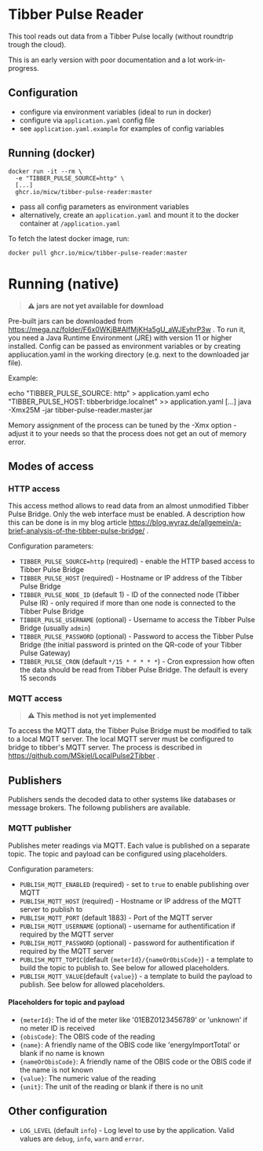 # Tibber Pulse Reader

This tool reads out data from a Tibber Pulse locally (without roundtrip trough the cloud).

This is an early version with poor documentation and a lot work-in-progress.

## Configuration

* configure via environment variables (ideal to run in docker)
* configure via `application.yaml` config file
* see `application.yaml.example` for examples of config variables

## Running  (docker)

```
docker run -it --rm \
  -e "TIBBER_PULSE_SOURCE=http" \
  [...]
  ghcr.io/micw/tibber-pulse-reader:master

```

* pass all config parameters as environment variables
* alternatively, create an `application.yaml` and mount it to the docker container at `/application.yaml`


To fetch the latest docker image, run:

```
docker pull ghcr.io/micw/tibber-pulse-reader:master
```
  
# Running (native)

> **⚠ jars are not yet available for download**

Pre-built jars can be downloaded from https://mega.nz/folder/F6x0WKjB#AIfMjKHa5gU_aWJEyhrP3w . To run it, you need a Java Runtime Environment (JRE) with version 11 or higher installed. Config can be passed as environment variables or by creating appliucation.yaml in the working directory (e.g. next to the downloaded jar file).

Example:

echo "TIBBER_PULSE_SOURCE: http" > application.yaml
echo "TIBBER_PULSE_HOST: tibberbridge.localnet" >> application.yaml
[...]
java -Xmx25M -jar tibber-pulse-reader.master.jar 

Memory assignment of the process can be tuned by the -Xmx option - adjust it to your needs so that the process does not get an out of memory error.

## Modes of access

### HTTP access

This access method allows to read data from an almost unmodified Tibber Pulse Bridge. Only the web interface must be enabled. A description how this can be done is in my blog article https://blog.wyraz.de/allgemein/a-brief-analysis-of-the-tibber-pulse-bridge/ .

Configuration parameters:

* `TIBBER_PULSE_SOURCE=http` (required) - enable the HTTP based access to Tibber Pulse Bridge
* `TIBBER_PULSE_HOST` (required) - Hostname or IP address of the Tibber Pulse Bridge
* `TIBBER_PULSE_NODE_ID` (default 1) - ID of the connected node (Tibber Pulse IR) - only required if more than one node is connected to the Tibber Pulse Bridge
* `TIBBER_PULSE_USERNAME` (optional) - Username to access the Tibber Pulse Bridge (usually `admin`)
* `TIBBER_PULSE_PASSWORD` (optional) - Password to access the Tibber Pulse Bridge (the initial password is printed on the QR-code of your Tibber Pulse Gateway)
* `TIBBER_PULSE_CRON` (default `*/15 * * * * *`) - Cron expression how often the data should be read from Tibber Pulse Bridge. The default is every 15 seconds

### MQTT access

> **⚠ This method is not yet implemented**

To access the MQTT data, the Tibber Pulse Bridge must be modified to talk to a local MQTT server. The local MQTT server must be configured to bridge to tibber's MQTT server. The process is described in https://github.com/MSkjel/LocalPulse2Tibber .

## Publishers

Publishers sends the decoded data to other systems like databases or message brokers. The followng publishers are available.

### MQTT publisher

Publishes meter readings via MQTT. Each value is published on a separate topic. The topic and payload can be configured using placeholders.

Configuration parameters:

* `PUBLISH_MQTT_ENABLED` (required) - set to `true` to enable publishing over MQTT
* `PUBLISH_MQTT_HOST` (required) - Hostname or IP address of the MQTT server to publish to
* `PUBLISH_MQTT_PORT` (default 1883) - Port of the MQTT server
* `PUBLISH_MQTT_USERNAME` (optional) - username for authentification if required by the MQTT server
* `PUBLISH_MQTT_PASSWORD` (optional) - password for authentification if required by the MQTT server
* `PUBLISH_MQTT_TOPIC`(default `{meterId}/{nameOrObisCode}`) - a template to build the topic to publish to. See below for allowed placeholders.
* `PUBLISH_MQTT_VALUE`(default `{value}`) - a template to build the payload to publish. See below for allowed placeholders.

#### Placeholders for topic and payload

* `{meterId}`: The id of the meter like '01EBZ0123456789' or 'unknown' if no meter ID is received
* `{obisCode}`: The OBIS code of the reading
* `{name}`: A friendly name of the OBIS code like 'energyImportTotal' or blank if no name is known
* `{nameOrObisCode}`: A friendly name of the OBIS code or the OBIS code if the name is not known
* `{value}`: The numeric value of the reading
* `{unit}`: The unit of the reading or blank if there is no unit

## Other configuration

* `LOG_LEVEL` (default `info`) - Log level to use by the application. Valid values are `debug`, `info`, `warn` and `error`.

